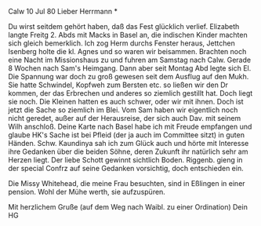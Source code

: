 Calw 10 Jul 80
Lieber Herrmann <Mogl>*

Du wirst seitdem gehört haben, daß das Fest glücklich verlief. Elizabeth langte Freitg 2. Abds mit Macks in Basel an, die indischen Kinder machten sich gleich bemerklich. Ich zog Herm durchs Fenster heraus, Jettchen Isenberg holte die kl. Agnes und so waren wir beisammen. Brachten noch eine Nacht im Missionshaus zu und fuhren am Samstag nach Calw. Gerade 8 Wochen nach Sam's Heimgang. Dann aber seit Montag Abd legte sich El. Die Spannung war doch zu groß gewesen seit dem Ausflug auf den Mukh. Sie hatte Schwindel, Kopfweh zum Bersten etc. so ließen wir den Dr kommen, der das Erbrechen und anderes so ziemlich gestillt hat. Doch liegt sie noch. 
Die Kleinen hatten es auch schwer, oder wir mit ihnen. Doch ist jetzt die Sache so ziemlich im Blei. Vom Sam haben wir eigentlich noch nicht geredet, außer auf der Herausreise, der sich auch Dav. mit seinem Wilh anschloß. 
Deine Karte nach Basel habe ich mit Freude empfangen und glaube HK's Sache ist bei Pfleid (der ja auch im Committee sitzt) in guten Händen. Schw. Kaundinya sah ich zum Glück auch und hörte mit Interesse ihre Gedanken über die beiden Söhne, deren Zukunft ihr natürlich sehr am Herzen liegt. 
Der liebe Schott gewinnt sichtlich Boden. Riggenb. gieng in der special Confrz auf seine Gedanken vorsichtig, doch entschieden ein.

Die Missy Whitehead, die meine Frau besuchten, sind in Eßlingen in einer pension. Wohl der Mühe werth, sie aufzuspüren.

 Mit herzlichem Gruße
 (auf dem Weg nach Waibl. zu einer Ordination)
 Dein HG
